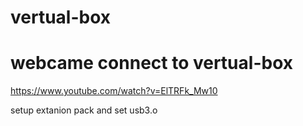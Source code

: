 # vertual-box

# webcame connect to vertual-box
https://www.youtube.com/watch?v=ElTRFk_Mw10

setup extanion pack and set usb3.o
